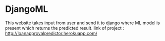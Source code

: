 # DjangoML
This website takes input from user and send it to django where ML model is present which returns the predicted result.
link of project : http://loanapprovalpredictor.herokuapp.com/
